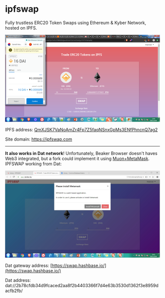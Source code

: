 # ipfswap

Fully trustless ERC20 Token Swaps using Ethereum &amp; Kyber Network, hosted on IPFS.

<img src="images/screenshots/default.png"/>

IPFS address: [QmXJSK7VaNoAmZr4Fp7Z5faqNSnxGpMs3ENfPhncnQ7ag2](https://gateway.pinata.cloud/ipfs/QmXJSK7VaNoAmZr4Fp7Z5faqNSnxGpMs3ENfPhncnQ7ag2/)

Site domain: https://ipfswap.com

----

**It also works in Dat network**! Unfortunately, Beaker Browser doesn't haves Web3 integrated, but a fork could implement it using [Muon+MetaMask](https://github.com/SwapyNetwork/electron-metamask-boilerplate). IPFSWAP working from Dat:

![](images/screenshots/dat.jpg)

Dat gateway address: [https://swap.hashbase.io/](https://swap.hashbase.io/)

Dat address: dat://2b78cfdb34d9fcaced2aa8f2b4403366f7d4e63b3530d1362f3e8959dacfb2fb/



